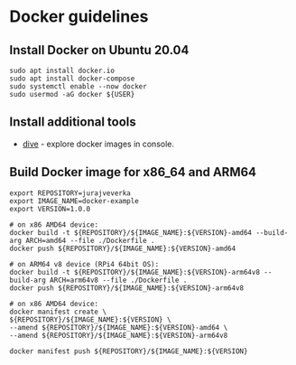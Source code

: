 # Docker guidelines

## Install Docker on Ubuntu 20.04
```
sudo apt install docker.io
sudo apt install docker-compose
sudo systemctl enable --now docker
sudo usermod -aG docker ${USER}
```

## Install additional tools
* [dive](https://github.com/wagoodman/dive) - explore docker images in console.

## Build Docker image for x86_64 and ARM64
```
export REPOSITORY=jurajveverka
export IMAGE_NAME=docker-example
export VERSION=1.0.0
 
# on x86 AMD64 device:
docker build -t ${REPOSITORY}/${IMAGE_NAME}:${VERSION}-amd64 --build-arg ARCH=amd64 --file ./Dockerfile . 
docker push ${REPOSITORY}/${IMAGE_NAME}:${VERSION}-amd64

# on ARM64 v8 device (RPi4 64bit OS):
docker build -t ${REPOSITORY}/${IMAGE_NAME}:${VERSION}-arm64v8 --build-arg ARCH=arm64v8 --file ./Dockerfile . 
docker push ${REPOSITORY}/${IMAGE_NAME}:${VERSION}-arm64v8

# on x86 AMD64 device: 
docker manifest create \
${REPOSITORY}/${IMAGE_NAME}:${VERSION} \
--amend ${REPOSITORY}/${IMAGE_NAME}:${VERSION}-amd64 \
--amend ${REPOSITORY}/${IMAGE_NAME}:${VERSION}-arm64v8

docker manifest push ${REPOSITORY}/${IMAGE_NAME}:${VERSION}
```
